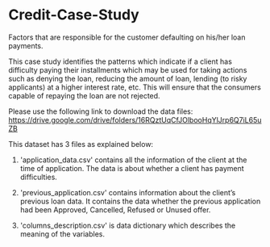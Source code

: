 # Credit-Case-Study
Factors that are responsible for the customer defaulting on his/her loan payments.

This case study identifies the patterns which indicate if a client has difficulty paying their installments which may be used for taking actions such as denying the loan, reducing the amount of loan, lending (to risky applicants) at a higher interest rate, etc. This will ensure that the consumers capable of repaying the loan are not rejected. 

Please use the following link to download the data files:
https://drive.google.com/drive/folders/16RQztUqCfJOlbooHqYlJrp6Q7iL65uZB

This dataset has 3 files as explained below: 

1. 'application_data.csv'  contains all the information of the client at the time of application. 
The data is about whether a client has payment difficulties.

2. 'previous_application.csv' contains information about the client’s previous loan data. It contains the data whether the previous application had been Approved, Cancelled, Refused or Unused offer.

3. 'columns_description.csv' is data dictionary which describes the meaning of the variables.
